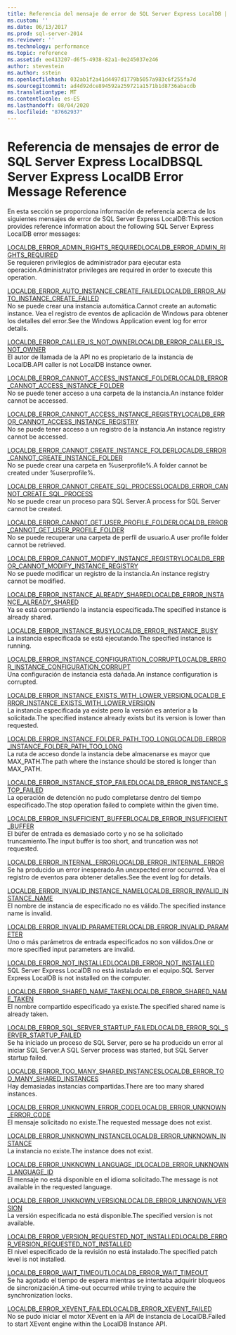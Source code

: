 ```yaml
---
title: Referencia del mensaje de error de SQL Server Express LocalDB | Microsoft Docs
ms.custom: ''
ms.date: 06/13/2017
ms.prod: sql-server-2014
ms.reviewer: ''
ms.technology: performance
ms.topic: reference
ms.assetid: ee413207-d6f5-4938-82a1-0e245037e246
author: stevestein
ms.author: sstein
ms.openlocfilehash: 032ab1f2a41d4497d1779b5057a983c6f255fa7d
ms.sourcegitcommit: ad4d92dce894592a259721a1571b1d8736abacdb
ms.translationtype: MT
ms.contentlocale: es-ES
ms.lasthandoff: 08/04/2020
ms.locfileid: "87662937"
---
```

# <a name="sql-server-express-localdb-error-message-reference"></a><span data-ttu-id="c5e70-102">Referencia de mensajes de error de SQL Server Express LocalDB</span><span class="sxs-lookup"><span data-stu-id="c5e70-102">SQL Server Express LocalDB Error Message Reference</span></span>
  <span data-ttu-id="c5e70-103">En esta sección se proporciona información de referencia acerca de los siguientes mensajes de error de SQL Server Express LocalDB:</span><span class="sxs-lookup"><span data-stu-id="c5e70-103">This section provides reference information about the following SQL Server Express LocalDB error messages:</span></span>  
  
 [<span data-ttu-id="c5e70-104">LOCALDB_ERROR_ADMIN_RIGHTS_REQUIRED</span><span class="sxs-lookup"><span data-stu-id="c5e70-104">LOCALDB_ERROR_ADMIN_RIGHTS_REQUIRED</span></span>](localdb-error-admin-rights-required.md)  
 <span data-ttu-id="c5e70-105">Se requieren privilegios de administrador para ejecutar esta operación.</span><span class="sxs-lookup"><span data-stu-id="c5e70-105">Administrator privileges are required in order to execute this operation.</span></span>  
  
 [<span data-ttu-id="c5e70-106">LOCALDB_ERROR_AUTO_INSTANCE_CREATE_FAILED</span><span class="sxs-lookup"><span data-stu-id="c5e70-106">LOCALDB_ERROR_AUTO_INSTANCE_CREATE_FAILED</span></span>](localdb-error-auto-instance-create-failed.md)  
 <span data-ttu-id="c5e70-107">No se puede crear una instancia automática.</span><span class="sxs-lookup"><span data-stu-id="c5e70-107">Cannot create an automatic instance.</span></span> <span data-ttu-id="c5e70-108">Vea el registro de eventos de aplicación de Windows para obtener los detalles del error.</span><span class="sxs-lookup"><span data-stu-id="c5e70-108">See the Windows Application event log for error details.</span></span>  
  
 [<span data-ttu-id="c5e70-109">LOCALDB_ERROR_CALLER_IS_NOT_OWNER</span><span class="sxs-lookup"><span data-stu-id="c5e70-109">LOCALDB_ERROR_CALLER_IS_NOT_OWNER</span></span>](localdb-error-caller-is-not-owner.md)  
 <span data-ttu-id="c5e70-110">El autor de llamada de la API no es propietario de la instancia de LocalDB.</span><span class="sxs-lookup"><span data-stu-id="c5e70-110">API caller is not LocalDB instance owner.</span></span>  
  
 [<span data-ttu-id="c5e70-111">LOCALDB_ERROR_CANNOT_ACCESS_INSTANCE_FOLDER</span><span class="sxs-lookup"><span data-stu-id="c5e70-111">LOCALDB_ERROR_CANNOT_ACCESS_INSTANCE_FOLDER</span></span>](localdb-error-cannot-access-instance-folder.md)  
 <span data-ttu-id="c5e70-112">No se puede tener acceso a una carpeta de la instancia.</span><span class="sxs-lookup"><span data-stu-id="c5e70-112">An instance folder cannot be accessed.</span></span>  
  
 [<span data-ttu-id="c5e70-113">LOCALDB_ERROR_CANNOT_ACCESS_INSTANCE_REGISTRY</span><span class="sxs-lookup"><span data-stu-id="c5e70-113">LOCALDB_ERROR_CANNOT_ACCESS_INSTANCE_REGISTRY</span></span>](localdb-error-cannot-access-instance-registry.md)  
 <span data-ttu-id="c5e70-114">No se puede tener acceso a un registro de la instancia.</span><span class="sxs-lookup"><span data-stu-id="c5e70-114">An instance registry cannot be accessed.</span></span>  
  
 [<span data-ttu-id="c5e70-115">LOCALDB_ERROR_CANNOT_CREATE_INSTANCE_FOLDER</span><span class="sxs-lookup"><span data-stu-id="c5e70-115">LOCALDB_ERROR_CANNOT_CREATE_INSTANCE_FOLDER</span></span>](localdb-error-cannot-create-instance-folder.md)  
 <span data-ttu-id="c5e70-116">No se puede crear una carpeta en %userprofile%.</span><span class="sxs-lookup"><span data-stu-id="c5e70-116">A folder cannot be created under %userprofile%.</span></span>  
  
 [<span data-ttu-id="c5e70-117">LOCALDB_ERROR_CANNOT_CREATE_SQL_PROCESS</span><span class="sxs-lookup"><span data-stu-id="c5e70-117">LOCALDB_ERROR_CANNOT_CREATE_SQL_PROCESS</span></span>](localdb-error-cannot-create-sql-process.md)  
 <span data-ttu-id="c5e70-118">No se puede crear un proceso para SQL Server.</span><span class="sxs-lookup"><span data-stu-id="c5e70-118">A process for SQL Server cannot be created.</span></span>  
  
 [<span data-ttu-id="c5e70-119">LOCALDB_ERROR_CANNOT_GET_USER_PROFILE_FOLDER</span><span class="sxs-lookup"><span data-stu-id="c5e70-119">LOCALDB_ERROR_CANNOT_GET_USER_PROFILE_FOLDER</span></span>](localdb-error-cannot-get-user-profile-folder.md)  
 <span data-ttu-id="c5e70-120">No se puede recuperar una carpeta de perfil de usuario.</span><span class="sxs-lookup"><span data-stu-id="c5e70-120">A user profile folder cannot be retrieved.</span></span>  
  
 [<span data-ttu-id="c5e70-121">LOCALDB_ERROR_CANNOT_MODIFY_INSTANCE_REGISTRY</span><span class="sxs-lookup"><span data-stu-id="c5e70-121">LOCALDB_ERROR_CANNOT_MODIFY_INSTANCE_REGISTRY</span></span>](localdb-error-cannot-modify-instance-registry.md)  
 <span data-ttu-id="c5e70-122">No se puede modificar un registro de la instancia.</span><span class="sxs-lookup"><span data-stu-id="c5e70-122">An instance registry cannot be modified.</span></span>  
  
 [<span data-ttu-id="c5e70-123">LOCALDB_ERROR_INSTANCE_ALREADY_SHARED</span><span class="sxs-lookup"><span data-stu-id="c5e70-123">LOCALDB_ERROR_INSTANCE_ALREADY_SHARED</span></span>](localdb-error-instance-already-shared.md)  
 <span data-ttu-id="c5e70-124">Ya se está compartiendo la instancia especificada.</span><span class="sxs-lookup"><span data-stu-id="c5e70-124">The specified instance is already shared.</span></span>  
  
 [<span data-ttu-id="c5e70-125">LOCALDB_ERROR_INSTANCE_BUSY</span><span class="sxs-lookup"><span data-stu-id="c5e70-125">LOCALDB_ERROR_INSTANCE_BUSY</span></span>](localdb-error-instance-busy.md)  
 <span data-ttu-id="c5e70-126">La instancia especificada se está ejecutando.</span><span class="sxs-lookup"><span data-stu-id="c5e70-126">The specified instance is running.</span></span>  
  
 [<span data-ttu-id="c5e70-127">LOCALDB_ERROR_INSTANCE_CONFIGURATION_CORRUPT</span><span class="sxs-lookup"><span data-stu-id="c5e70-127">LOCALDB_ERROR_INSTANCE_CONFIGURATION_CORRUPT</span></span>](localdb-error-instance-configuration-corrupt.md)  
 <span data-ttu-id="c5e70-128">Una configuración de instancia está dañada.</span><span class="sxs-lookup"><span data-stu-id="c5e70-128">An instance configuration is corrupted.</span></span>  
  
 [<span data-ttu-id="c5e70-129">LOCALDB_ERROR_INSTANCE_EXISTS_WITH_LOWER_VERSION</span><span class="sxs-lookup"><span data-stu-id="c5e70-129">LOCALDB_ERROR_INSTANCE_EXISTS_WITH_LOWER_VERSION</span></span>](localdb-error-instance-exists-with-lower-version.md)  
 <span data-ttu-id="c5e70-130">La instancia especificada ya existe pero la versión es anterior a la solicitada.</span><span class="sxs-lookup"><span data-stu-id="c5e70-130">The specified instance already exists but its version is lower than requested.</span></span>  
  
 [<span data-ttu-id="c5e70-131">LOCALDB_ERROR_INSTANCE_FOLDER_PATH_TOO_LONG</span><span class="sxs-lookup"><span data-stu-id="c5e70-131">LOCALDB_ERROR_INSTANCE_FOLDER_PATH_TOO_LONG</span></span>](localdb-error-instance-folder-path-too-long.md)  
 <span data-ttu-id="c5e70-132">La ruta de acceso donde la instancia debe almacenarse es mayor que MAX_PATH.</span><span class="sxs-lookup"><span data-stu-id="c5e70-132">The path where the instance should be stored is longer than MAX_PATH.</span></span>  
  
 [<span data-ttu-id="c5e70-133">LOCALDB_ERROR_INSTANCE_STOP_FAILED</span><span class="sxs-lookup"><span data-stu-id="c5e70-133">LOCALDB_ERROR_INSTANCE_STOP_FAILED</span></span>](localdb-error-instance-stop-failed.md)  
 <span data-ttu-id="c5e70-134">La operación de detención no pudo completarse dentro del tiempo especificado.</span><span class="sxs-lookup"><span data-stu-id="c5e70-134">The stop operation failed to complete within the given time.</span></span>  
  
 [<span data-ttu-id="c5e70-135">LOCALDB_ERROR_INSUFFICIENT_BUFFER</span><span class="sxs-lookup"><span data-stu-id="c5e70-135">LOCALDB_ERROR_INSUFFICIENT_BUFFER</span></span>](localdb-error-insufficient-buffer.md)  
 <span data-ttu-id="c5e70-136">El búfer de entrada es demasiado corto y no se ha solicitado truncamiento.</span><span class="sxs-lookup"><span data-stu-id="c5e70-136">The input buffer is too short, and truncation was not requested.</span></span>  
  
 [<span data-ttu-id="c5e70-137">LOCALDB_ERROR_INTERNAL_ERROR</span><span class="sxs-lookup"><span data-stu-id="c5e70-137">LOCALDB_ERROR_INTERNAL_ERROR</span></span>](localdb-error-internal-error.md)  
 <span data-ttu-id="c5e70-138">Se ha producido un error inesperado.</span><span class="sxs-lookup"><span data-stu-id="c5e70-138">An unexpected error occurred.</span></span> <span data-ttu-id="c5e70-139">Vea el registro de eventos para obtener detalles.</span><span class="sxs-lookup"><span data-stu-id="c5e70-139">See the event log for details.</span></span>  
  
 [<span data-ttu-id="c5e70-140">LOCALDB_ERROR_INVALID_INSTANCE_NAME</span><span class="sxs-lookup"><span data-stu-id="c5e70-140">LOCALDB_ERROR_INVALID_INSTANCE_NAME</span></span>](localdb-error-invalid-instance-name.md)  
 <span data-ttu-id="c5e70-141">El nombre de instancia de especificado no es válido.</span><span class="sxs-lookup"><span data-stu-id="c5e70-141">The specified instance name is invalid.</span></span>  
  
 [<span data-ttu-id="c5e70-142">LOCALDB_ERROR_INVALID_PARAMETER</span><span class="sxs-lookup"><span data-stu-id="c5e70-142">LOCALDB_ERROR_INVALID_PARAMETER</span></span>](localdb-error-invalid-parameter.md)  
 <span data-ttu-id="c5e70-143">Uno o más parámetros de entrada especificados no son válidos.</span><span class="sxs-lookup"><span data-stu-id="c5e70-143">One or more specified input parameters are invalid.</span></span>  
  
 [<span data-ttu-id="c5e70-144">LOCALDB_ERROR_NOT_INSTALLED</span><span class="sxs-lookup"><span data-stu-id="c5e70-144">LOCALDB_ERROR_NOT_INSTALLED</span></span>](localdb-error-not-installed.md)  
 <span data-ttu-id="c5e70-145">SQL Server Express LocalDB no está instalado en el equipo.</span><span class="sxs-lookup"><span data-stu-id="c5e70-145">SQL Server Express LocalDB is not installed on the computer.</span></span>  
  
 [<span data-ttu-id="c5e70-146">LOCALDB_ERROR_SHARED_NAME_TAKEN</span><span class="sxs-lookup"><span data-stu-id="c5e70-146">LOCALDB_ERROR_SHARED_NAME_TAKEN</span></span>](localdb-error-shared-name-taken.md)  
 <span data-ttu-id="c5e70-147">El nombre compartido especificado ya existe.</span><span class="sxs-lookup"><span data-stu-id="c5e70-147">The specified shared name is already taken.</span></span>  
  
 [<span data-ttu-id="c5e70-148">LOCALDB_ERROR_SQL_SERVER_STARTUP_FAILED</span><span class="sxs-lookup"><span data-stu-id="c5e70-148">LOCALDB_ERROR_SQL_SERVER_STARTUP_FAILED</span></span>](localdb-error-sql-server-startup-failed.md)  
 <span data-ttu-id="c5e70-149">Se ha iniciado un proceso de SQL Server, pero se ha producido un error al iniciar SQL Server.</span><span class="sxs-lookup"><span data-stu-id="c5e70-149">A SQL Server process was started, but SQL Server startup failed.</span></span>  
  
 [<span data-ttu-id="c5e70-150">LOCALDB_ERROR_TOO_MANY_SHARED_INSTANCES</span><span class="sxs-lookup"><span data-stu-id="c5e70-150">LOCALDB_ERROR_TOO_MANY_SHARED_INSTANCES</span></span>](localdb-error-too-many-shared-instances.md)  
 <span data-ttu-id="c5e70-151">Hay demasiadas instancias compartidas.</span><span class="sxs-lookup"><span data-stu-id="c5e70-151">There are too many shared instances.</span></span>  
  
 [<span data-ttu-id="c5e70-152">LOCALDB_ERROR_UNKNOWN_ERROR_CODE</span><span class="sxs-lookup"><span data-stu-id="c5e70-152">LOCALDB_ERROR_UNKNOWN_ERROR_CODE</span></span>](localdb-error-unknown-error-code.md)  
 <span data-ttu-id="c5e70-153">El mensaje solicitado no existe.</span><span class="sxs-lookup"><span data-stu-id="c5e70-153">The requested message does not exist.</span></span>  
  
 [<span data-ttu-id="c5e70-154">LOCALDB_ERROR_UNKNOWN_INSTANCE</span><span class="sxs-lookup"><span data-stu-id="c5e70-154">LOCALDB_ERROR_UNKNOWN_INSTANCE</span></span>](localdb-error-unknown-instance.md)  
 <span data-ttu-id="c5e70-155">La instancia no existe.</span><span class="sxs-lookup"><span data-stu-id="c5e70-155">The instance does not exist.</span></span>  
  
 [<span data-ttu-id="c5e70-156">LOCALDB_ERROR_UNKNOWN_LANGUAGE_ID</span><span class="sxs-lookup"><span data-stu-id="c5e70-156">LOCALDB_ERROR_UNKNOWN_LANGUAGE_ID</span></span>](localdb-error-unknown-language-id.md)  
 <span data-ttu-id="c5e70-157">El mensaje no está disponible en el idioma solicitado.</span><span class="sxs-lookup"><span data-stu-id="c5e70-157">The message is not available in the requested language.</span></span>  
  
 [<span data-ttu-id="c5e70-158">LOCALDB_ERROR_UNKNOWN_VERSION</span><span class="sxs-lookup"><span data-stu-id="c5e70-158">LOCALDB_ERROR_UNKNOWN_VERSION</span></span>](localdb-error-unknown-version.md)  
 <span data-ttu-id="c5e70-159">La versión especificada no está disponible.</span><span class="sxs-lookup"><span data-stu-id="c5e70-159">The specified version is not available.</span></span>  
  
 [<span data-ttu-id="c5e70-160">LOCALDB_ERROR_VERSION_REQUESTED_NOT_INSTALLED</span><span class="sxs-lookup"><span data-stu-id="c5e70-160">LOCALDB_ERROR_VERSION_REQUESTED_NOT_INSTALLED</span></span>](localdb-error-version-requested-not-installed.md)  
 <span data-ttu-id="c5e70-161">El nivel especificado de la revisión no está instalado.</span><span class="sxs-lookup"><span data-stu-id="c5e70-161">The specified patch level is not installed.</span></span>  
  
 [<span data-ttu-id="c5e70-162">LOCALDB_ERROR_WAIT_TIMEOUT</span><span class="sxs-lookup"><span data-stu-id="c5e70-162">LOCALDB_ERROR_WAIT_TIMEOUT</span></span>](localdb-error-wait-timeout.md)  
 <span data-ttu-id="c5e70-163">Se ha agotado el tiempo de espera mientras se intentaba adquirir bloqueos de sincronización.</span><span class="sxs-lookup"><span data-stu-id="c5e70-163">A time-out occurred while trying to acquire the synchronization locks.</span></span>  
  
 [<span data-ttu-id="c5e70-164">LOCALDB_ERROR_XEVENT_FAILED</span><span class="sxs-lookup"><span data-stu-id="c5e70-164">LOCALDB_ERROR_XEVENT_FAILED</span></span>](localdb-error-xevent-failed.md)  
 <span data-ttu-id="c5e70-165">No se pudo iniciar el motor XEvent en la API de instancia de LocalDB.</span><span class="sxs-lookup"><span data-stu-id="c5e70-165">Failed to start XEvent engine within the LocalDB Instance API.</span></span>  
  
  
